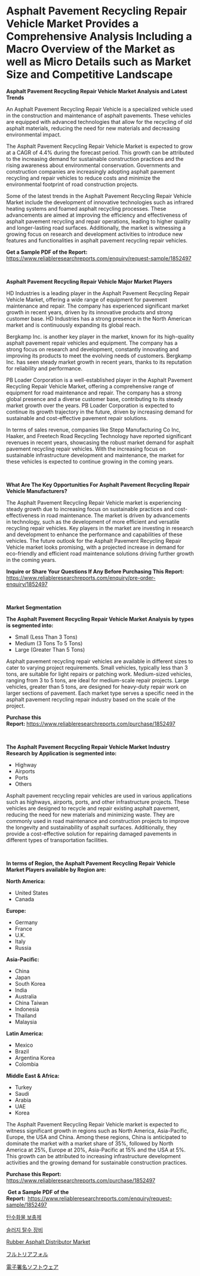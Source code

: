 <p><h1>Asphalt Pavement Recycling Repair Vehicle Market Provides a Comprehensive Analysis Including a Macro Overview of the Market as well as Micro Details such as Market Size and Competitive Landscape</h1></p><p><strong>Asphalt Pavement Recycling Repair Vehicle Market Analysis and Latest Trends</strong></p>
<p><p>An Asphalt Pavement Recycling Repair Vehicle is a specialized vehicle used in the construction and maintenance of asphalt pavements. These vehicles are equipped with advanced technologies that allow for the recycling of old asphalt materials, reducing the need for new materials and decreasing environmental impact.</p><p>The Asphalt Pavement Recycling Repair Vehicle Market is expected to grow at a CAGR of 4.4% during the forecast period. This growth can be attributed to the increasing demand for sustainable construction practices and the rising awareness about environmental conservation. Governments and construction companies are increasingly adopting asphalt pavement recycling and repair vehicles to reduce costs and minimize the environmental footprint of road construction projects.</p><p>Some of the latest trends in the Asphalt Pavement Recycling Repair Vehicle Market include the development of innovative technologies such as infrared heating systems and foamed asphalt recycling processes. These advancements are aimed at improving the efficiency and effectiveness of asphalt pavement recycling and repair operations, leading to higher quality and longer-lasting road surfaces. Additionally, the market is witnessing a growing focus on research and development activities to introduce new features and functionalities in asphalt pavement recycling repair vehicles.</p></p>
<p><strong>Get a Sample PDF of the Report:&nbsp;</strong> <a href="https://www.reliableresearchreports.com/enquiry/request-sample/1852497">https://www.reliableresearchreports.com/enquiry/request-sample/1852497</a></p>
<p>&nbsp;</p>
<p><strong>Asphalt Pavement Recycling Repair Vehicle Major Market Players</strong></p>
<p><p>HD Industries is a leading player in the Asphalt Pavement Recycling Repair Vehicle Market, offering a wide range of equipment for pavement maintenance and repair. The company has experienced significant market growth in recent years, driven by its innovative products and strong customer base. HD Industries has a strong presence in the North American market and is continuously expanding its global reach.</p><p>Bergkamp Inc. is another key player in the market, known for its high-quality asphalt pavement repair vehicles and equipment. The company has a strong focus on research and development, constantly innovating and improving its products to meet the evolving needs of customers. Bergkamp Inc. has seen steady market growth in recent years, thanks to its reputation for reliability and performance.</p><p>PB Loader Corporation is a well-established player in the Asphalt Pavement Recycling Repair Vehicle Market, offering a comprehensive range of equipment for road maintenance and repair. The company has a strong global presence and a diverse customer base, contributing to its steady market growth over the years. PB Loader Corporation is expected to continue its growth trajectory in the future, driven by increasing demand for sustainable and cost-effective pavement repair solutions.</p><p>In terms of sales revenue, companies like Stepp Manufacturing Co Inc, Haaker, and Freetech Road Recycling Technology have reported significant revenues in recent years, showcasing the robust market demand for asphalt pavement recycling repair vehicles. With the increasing focus on sustainable infrastructure development and maintenance, the market for these vehicles is expected to continue growing in the coming years.</p></p>
<p>&nbsp;</p>
<p><strong>What Are The Key Opportunities For Asphalt Pavement Recycling Repair Vehicle Manufacturers?</strong></p>
<p><p>The Asphalt Pavement Recycling Repair Vehicle market is experiencing steady growth due to increasing focus on sustainable practices and cost-effectiveness in road maintenance. The market is driven by advancements in technology, such as the development of more efficient and versatile recycling repair vehicles. Key players in the market are investing in research and development to enhance the performance and capabilities of these vehicles. The future outlook for the Asphalt Pavement Recycling Repair Vehicle market looks promising, with a projected increase in demand for eco-friendly and efficient road maintenance solutions driving further growth in the coming years.</p></p>
<p><strong>Inquire or Share Your Questions If Any Before Purchasing This Report:</strong> <a href="https://www.reliableresearchreports.com/enquiry/pre-order-enquiry/1852497">https://www.reliableresearchreports.com/enquiry/pre-order-enquiry/1852497</a></p>
<p>&nbsp;</p>
<p><strong>Market Segmentation</strong></p>
<p><strong>The Asphalt Pavement Recycling Repair Vehicle Market Analysis by types is segmented into:</strong></p>
<p><ul><li>Small (Less Than 3 Tons)</li><li>Medium (3 Tons To 5 Tons)</li><li>Large (Greater Than 5 Tons)</li></ul></p>
<p><p>Asphalt pavement recycling repair vehicles are available in different sizes to cater to varying project requirements. Small vehicles, typically less than 3 tons, are suitable for light repairs or patching work. Medium-sized vehicles, ranging from 3 to 5 tons, are ideal for medium-scale repair projects. Large vehicles, greater than 5 tons, are designed for heavy-duty repair work on larger sections of pavement. Each market type serves a specific need in the asphalt pavement recycling repair industry based on the scale of the project.</p></p>
<p><strong>Purchase this Report:&nbsp;</strong><a href="https://www.reliableresearchreports.com/purchase/1852497">https://www.reliableresearchreports.com/purchase/1852497</a></p>
<p>&nbsp;</p>
<p><strong>The Asphalt Pavement Recycling Repair Vehicle Market Industry Research by Application is segmented into:</strong></p>
<p><ul><li>Highway</li><li>Airports</li><li>Ports</li><li>Others</li></ul></p>
<p><p>Asphalt pavement recycling repair vehicles are used in various applications such as highways, airports, ports, and other infrastructure projects. These vehicles are designed to recycle and repair existing asphalt pavement, reducing the need for new materials and minimizing waste. They are commonly used in road maintenance and construction projects to improve the longevity and sustainability of asphalt surfaces. Additionally, they provide a cost-effective solution for repairing damaged pavements in different types of transportation facilities.</p></p>
<p>&nbsp;</p>
<p><strong>In terms of Region, the Asphalt Pavement Recycling Repair Vehicle Market Players available by Region are:</strong></p>
<p>
    <p> <strong> North America: </strong>
        <ul>
            <li>United States</li>
            <li>Canada</li>
        </ul>
        </p> 
    <p> <strong> Europe: </strong>
        <ul>
            <li>Germany</li>
            <li>France</li>
            <li>U.K.</li>
            <li>Italy</li>
            <li>Russia</li>
        </ul>
        </p> 
    <p> <strong> Asia-Pacific: </strong>
        <ul>
            <li>China</li>
            <li>Japan</li>
            <li>South Korea</li>
            <li>India</li>
            <li>Australia</li>
            <li>China Taiwan</li>
            <li>Indonesia</li>
            <li>Thailand</li>
            <li>Malaysia</li>
        </ul>
        </p> 
    <p> <strong> Latin America: </strong>
        <ul>
            <li>Mexico</li>
            <li>Brazil</li>
            <li>Argentina Korea</li>
            <li>Colombia</li>
        </ul>
        </p> 
    <p> <strong> Middle East & Africa: </strong>
        <ul>
            <li>Turkey</li>
            <li>Saudi</li>
            <li>Arabia</li>
            <li>UAE</li>
            <li>Korea</li>
        </ul>
    </p>
    </p>
<p><p>The Asphalt Pavement Recycling Repair Vehicle market is expected to witness significant growth in regions such as North America, Asia-Pacific, Europe, the USA and China. Among these regions, China is anticipated to dominate the market with a market share of 35%, followed by North America at 25%, Europe at 20%, Asia-Pacific at 15% and the USA at 5%. This growth can be attributed to increasing infrastructure development activities and the growing demand for sustainable construction practices.</p></p>
<p><strong>Purchase this Report: </strong><a href="https://www.reliableresearchreports.com/purchase/1852497">https://www.reliableresearchreports.com/purchase/1852497</a></p>
<p>&nbsp;<strong>Get a Sample PDF of the Report:&nbsp;&nbsp;</strong><a href="https://www.reliableresearchreports.com/enquiry/request-sample/1852497">https://www.reliableresearchreports.com/enquiry/request-sample/1852497</a></p>
<p><strong></strong></p>
<p><p><a href="https://medium.com/@royross51/%ED%83%84%EC%88%98%ED%99%94%EB%AC%BC-%EB%B3%B4%EC%B6%A9%EC%A0%9C-%EC%8B%9C%EC%9E%A5-%EC%A0%84%EB%A7%9D-%EC%82%B0%EC%97%85-%EA%B0%9C%EC%9A%94-%EB%B0%8F-%EC%98%88%EC%B8%A1-2024%EB%85%84%EB%B6%80%ED%84%B0-2031%EB%85%84%EA%B9%8C%EC%A7%80-dece1df5d88e">탄수화물 보충제</a></p><p><a href="https://medium.com/@tracycui_1231/%EC%8A%AC%EB%9F%AC%EC%A7%80-%ED%83%88%EC%88%98-%EC%9E%A5%EB%B9%84-%EC%8B%9C%EC%9E%A5-%EA%B2%BD%EC%9F%81-%EB%B6%84%EC%84%9D-%EC%8B%9C%EC%9E%A5-%EB%8F%99%ED%96%A5-%EB%B0%8F-2031%EB%85%84%EA%B9%8C%EC%A7%80%EC%9D%98-%EC%98%88%EC%B8%A1-b7b784302e04">슬러지 탈수 장비</a></p><p><a href="https://github.com/jodemen/Market-Research-Report-List-1/blob/main/rubber-asphalt-distributor-market.md">Rubber Asphalt Distributor Market</a></p><p><a href="https://medium.com/@andmartmello/%E3%83%95%E3%83%AB%E3%83%88%E3%83%AA%E3%82%A2%E3%83%95%E3%82%BE%E3%83%BC%E3%83%AB%E3%81%AE%E5%B8%82%E5%A0%B4%E8%A6%8F%E6%A8%A1%E3%81%A8%E5%B8%82%E5%A0%B4%E5%8B%95%E5%90%91-%E5%AE%8C%E5%85%A8%E3%81%AA%E7%94%A3%E6%A5%AD%E6%A6%82%E8%A6%81-2024%E5%B9%B4%E3%81%8B%E3%82%892031%E5%B9%B4%E3%81%BE%E3%81%A7-90f14f1e423e">フルトリアフォル</a></p><p><a href="https://medium.com/@andmartmello/%E9%9B%BB%E5%AD%90%E7%BD%B2%E5%90%8D%E3%82%BD%E3%83%95%E3%83%88%E3%82%A6%E3%82%A7%E3%82%A2%E5%B8%82%E5%A0%B4-%E5%B8%82%E5%A0%B4cagr-%E5%B8%82%E5%A0%B4%E5%8B%95%E5%90%91-%E3%81%8A%E3%82%88%E3%81%B3%E6%88%90%E9%95%B7%E6%88%A6%E7%95%A5%E3%81%AB%E9%96%A2%E3%81%99%E3%82%8B%E6%B4%9E%E5%AF%9F-7ee34a38736f">電子署名ソフトウェア</a></p></p>